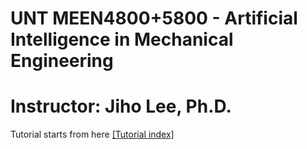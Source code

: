 # UNT MEEN4800+5800 - Artificial Intelligence in Mechanical Engineering
# Instructor: Jiho Lee, Ph.D.

Tutorial starts from here [[Tutorial index]](https://colab.research.google.com/github/Eunseob/purdue_me597/blob/main/ML_index.ipynb)
